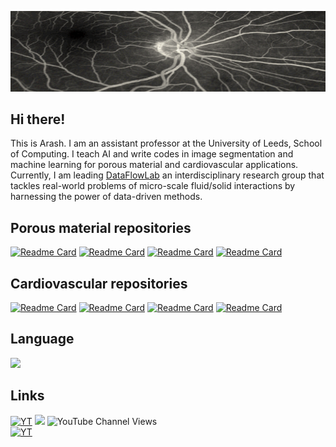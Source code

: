 ![Banner](https://github.com/ArashRabbani/ArashRabbani/blob/main/bk.gif)

## Hi there! 
This is Arash. I am an assistant professor at the University of Leeds, School of Computing. I teach AI and write codes in image segmentation and machine learning for porous material and cardiovascular applications. Currently, I am leading [DataFlowLab](https://www.dataflowlab.org) an interdisciplinary research group that tackles real-world problems of micro-scale fluid/solid interactions by harnessing the power of data-driven methods. 



## Porous material repositories
[![Readme Card](https://github-readme-stats.vercel.app/api/pin/?username=ArashRabbani&repo=DeePore&theme=blue-green)](https://github.com/ArashRabbani/DeePore)
[![Readme Card](https://github-readme-stats.vercel.app/api/pin/?username=ArashRabbani&repo=Porous_Material_101&theme=blue-green)](https://github.com/ArashRabbani/Porous_Material_101)
[![Readme Card](https://github-readme-stats.vercel.app/api/pin/?username=ArashRabbani&repo=ITPM&theme=blue-green)](https://github.com/ArashRabbani/ITPM)
[![Readme Card](https://github-readme-stats.vercel.app/api/pin/?username=ArashRabbani&repo=RandomWalkFracture&theme=blue-green)](https://github.com/ArashRabbani/RandomWalkFracture)


## Cardiovascular repositories
[![Readme Card](https://github-readme-stats.vercel.app/api/pin/?username=ArashRabbani&repo=AutoEncoderHeartCT&theme=blue-green)](https://github.com/ArashRabbani/AutoEncoderHeartCT)
[![Readme Card](https://github-readme-stats.vercel.app/api/pin/?username=ArashRabbani&repo=VentricleTrack&theme=blue-green)](https://github.com/ArashRabbani/VentricleTrack)
[![Readme Card](https://github-readme-stats.vercel.app/api/pin/?username=ArashRabbani&repo=VentricleVolume&theme=blue-green)](https://github.com/ArashRabbani/VentricleVolume)
[![Readme Card](https://github-readme-stats.vercel.app/api/pin/?username=ArashRabbani&repo=PlacentaSR&theme=blue-green)](https://github.com/ArashRabbani/PlacentaSR)



## Language

<img src="https://github-readme-stats.vercel.app/api/top-langs/?username=ArashRabbani&layout=compact&theme=github_dark"/>
<!---
<img src="https://github-readme-streak-stats.herokuapp.com/?user=ArashRabbani&theme=blueberry_duo"/>
-->

## Links


[![YT](https://img.shields.io/badge/-Youtube-red)](https://www.youtube.com/channel/UCYFX9iGpHemve3LiRmFQSEw)
![](https://img.shields.io/youtube/channel/subscribers/UCYFX9iGpHemve3LiRmFQSEw?style=social)
![YouTube Channel Views](https://img.shields.io/youtube/channel/views/UCYFX9iGpHemve3LiRmFQSEw?style=social)
<br/>
[![YT](https://img.shields.io/badge/-LinkedIn-blue)](https://www.linkedin.com/in/arash-rabbani/)

